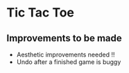 # Tic Tac Toe

## Improvements to be made
- Aesthetic improvements needed !!
- Undo after a finished game is buggy

